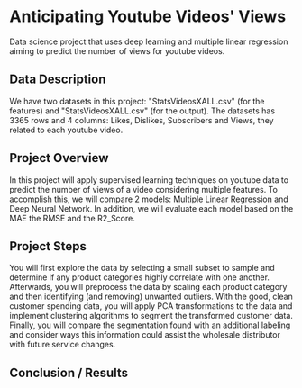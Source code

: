 # Anticipating Youtube Videos' Views 
Data science project that uses deep learning and multiple linear regression aiming to predict the number of views for youtube videos.
## Data Description
We have two datasets in this project: "StatsVideosXALL.csv" (for the features) and "StatsVideosXALL.csv" (for the output).
The datasets has 3365 rows and 4 columns: Likes, Dislikes, Subscribers and Views, they related to each youtube video. 
## Project Overview
In this project will apply supervised learning techniques on youtube data to predict the number of views of a video considering multiple features. 
To accomplish this, we will compare 2 models: Multiple Linear Regression and Deep Neural Network. In addition, we will evaluate each model based on the MAE
the RMSE and the R2_Score.
## Project Steps
You will first explore the data by selecting a small subset to sample and determine if any product categories highly correlate with one another. Afterwards, you will preprocess the data by scaling each product category and then identifying (and removing) unwanted outliers. With the good, clean customer spending data, you will apply PCA transformations to the data and implement clustering algorithms to segment the transformed customer data. Finally, you will compare the segmentation found with an additional labeling and consider ways this information could assist the wholesale distributor with future service changes.
## Conclusion / Results


